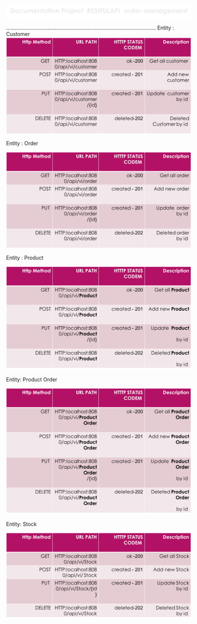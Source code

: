 ﻿![img_4.png](img_4.png)

.....................................................................................................
Entity : Customer 
![img_5.png](img_5.png)

Entity : Order 

![img_6.png](img_6.png)

Entity : Product 

![img_7.png](img_7.png)

Entity: Product Order 

![img_8.png](img_8.png)

Entity: Stock

![img_9.png](img_9.png)